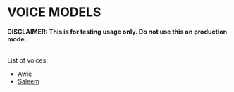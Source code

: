 <h1>VOICE MODELS</h1>
<label><b>DISCLAIMER: This is for testing usage only. Do not use this on production mode.</b></label>
<br /><br />
<p>List of voices:</p>
<ul>
  <li><a href="https://github.com/faizulramir/aivoicemodels/releases/tag/awie">Awie</a></li>
  <li><a href="https://github.com/faizulramir/aivoicemodels/releases/tag/saleem">Saleem</a></li>
</ul>
